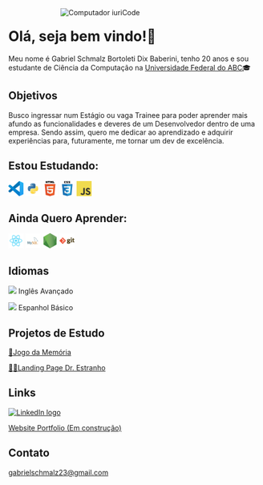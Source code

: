 <img src="https://raw.githubusercontent.com/MicaelliMedeiros/micaellimedeiros/master/image/computer-illustration.png" min-width="400px" max-width="400px" width="400px" align="right" alt="Computador iuriCode">

# Olá, seja bem vindo!👋
Meu nome é Gabriel Schmalz Bortoleti Dix Baberini, tenho 20 anos e sou estudante de Ciência da Computação
na [Universidade Federal do ABC](https://www.ufabc.edu.br/)🎓

 ## Objetivos
 Busco ingressar num Estágio ou vaga Trainee para poder aprender mais afundo as funcionalidades e deveres de um Desenvolvedor dentro de uma empresa. Sendo assim, quero me dedicar ao aprendizado e adquirir experiências para, futuramente, me tornar um dev de excelência.

## Estou Estudando:
 <code><img height="30" src="https://raw.githubusercontent.com/github/explore/80688e429a7d4ef2fca1e82350fe8e3517d3494d/topics/visual-studio-code/visual-studio-code.png"></code>
 <code><img height="30" src="https://raw.githubusercontent.com/github/explore/80688e429a7d4ef2fca1e82350fe8e3517d3494d/topics/python/python.png"></code>
 <code><img height="30" src="https://raw.githubusercontent.com/github/explore/80688e429a7d4ef2fca1e82350fe8e3517d3494d/topics/html/html.png"></code>
 <code><img height="30" src="https://raw.githubusercontent.com/github/explore/80688e429a7d4ef2fca1e82350fe8e3517d3494d/topics/css/css.png"></code>
 <code><img height="30" src="https://raw.githubusercontent.com/github/explore/80688e429a7d4ef2fca1e82350fe8e3517d3494d/topics/javascript/javascript.png"></code>

## Ainda Quero Aprender: 
<code><img height="30" src="https://raw.githubusercontent.com/github/explore/80688e429a7d4ef2fca1e82350fe8e3517d3494d/topics/react/react.png"></code>
<code><img height="30" src="https://raw.githubusercontent.com/github/explore/80688e429a7d4ef2fca1e82350fe8e3517d3494d/topics/mysql/mysql.png"></code>
<code><img height="30" src="https://raw.githubusercontent.com/github/explore/80688e429a7d4ef2fca1e82350fe8e3517d3494d/topics/nodejs/nodejs.png"></code>
<code><img height="30" src="https://raw.githubusercontent.com/github/explore/80688e429a7d4ef2fca1e82350fe8e3517d3494d/topics/git/git.png"></code>

## Idiomas
<p> <code><img height="30" src="https://user-images.githubusercontent.com/81606133/183310137-85d8027c-6e6a-4882-ac33-c9f073244164.png"></code>
 Inglês Avançado <p>
<code><img height="30" src="https://user-images.githubusercontent.com/81606133/183310595-941a313b-9423-420a-a890-34c9e3a80465.png"></code>
 Espanhol Básico <p>
 
 ## Projetos de Estudo
 [🧠Jogo da Memória](https://github.com/GabrielSchmalz/JogoDaMemoria-StarWars) <p>
 [🧙‍♂️Landing Page Dr. Estranho](https://github.com/GabrielSchmalz/LandingPage-DrEstranho/tree/main/LandingPageDoutorEstranho)

## Links
[<img src="https://img.shields.io/badge/LinkedIn-282C34?logo=linkedin&logoColor=0077B5" alt="LinkedIn logo" title="LinkedIn" height="22" />](https://www.linkedin.com/in/gabrielschmalz23/)

[Website Portfolio (Em construção)](https://gabrielschmalz.github.io)

## Contato
gabrielschmalz23@gmail.com
